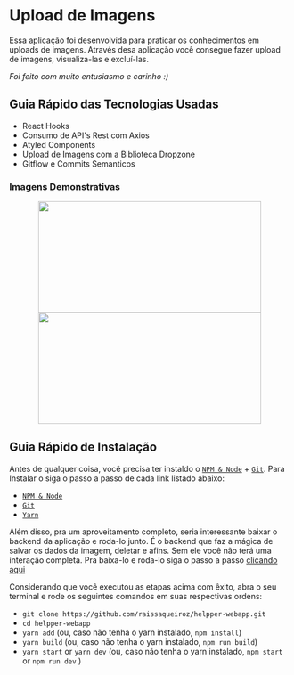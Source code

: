 # Upload de Imagens

Essa aplicação foi desenvolvida para praticar os conhecimentos em uploads de imagens. Através desa aplicação você consegue fazer upload de imagens, visualiza-las e excluí-las.

_Foi feito com muito entusiasmo e carinho :)_

## Guia Rápido das Tecnologias Usadas

<ul>
  <li>React Hooks</li>
  <li>Consumo de API's Rest com Axios</li>
  <li>Atyled Components</li>
  <li>Upload de Imagens com a Biblioteca Dropzone</li>
  <li>Gitflow e Commits Semanticos</li>
 </ul>

### Imagens Demonstrativas
<p align="center">
  <img src="https://github.com/raissaqueiroz/upload-images/blob/master/screenshots/tela_1.png" width=400 height=200/>
  <img src="https://github.com/raissaqueiroz/upload-images/blob/master/screenshots/tela_2.png" width=400 height=200/>
</p>

## Guia Rápido de Instalação

Antes de qualquer coisa, você precisa ter instaldo o [`NPM & Node`](https://nodejs.org/en/) + [`Git`](https://git-scm.com/). Para Instalar o  siga o passo a passo de cada link listado abaixo:


- [`NPM & Node`](https://nodejs.org/en/)
- [`Git`](https://git-scm.com/)
- [`Yarn`](https://yarnpkg.com/)

Além disso, pra um aproveitamento completo, seria interessante baixar o backend da aplicação e roda-lo junto. É o backend que faz a mágica de salvar os dados da imagem, deletar e afins. Sem ele você não terá uma interação completa. Pra baixa-lo e roda-lo siga o passo a passo [clicando aqui](https://github.com/raissaqueiroz/upload-images-api)

Considerando que você executou as etapas acima com êxito, abra o seu terminal e rode os seguintes comandos em suas respectivas ordens:  

- `git clone https://github.com/raissaqueiroz/helpper-webapp.git` 
- `cd helpper-webapp` 
- `yarn add` (ou, caso não tenha o yarn instalado, `npm install`)
- `yarn build` (ou, caso não tenha o yarn instalado, `npm run build`)
- `yarn start` or `yarn dev` (ou, caso não tenha o yarn instalado, `npm start` or `npm run dev`  )
